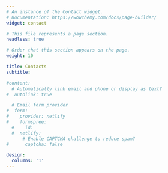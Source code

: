 ```yaml
---
# An instance of the Contact widget.
# Documentation: https://wowchemy.com/docs/page-builder/
widget: contact

# This file represents a page section.
headless: true

# Order that this section appears on the page.
weight: 10

title: Contacts
subtitle:

#content:
  # Automatically link email and phone or display as text?
#  autolink: true

  # Email form provider
#  form:
#    provider: netlify
#    formspree:
  #    id:
  #  netlify:
      # Enable CAPTCHA challenge to reduce spam?
#      captcha: false

design:
  columns: '1'
---
```

